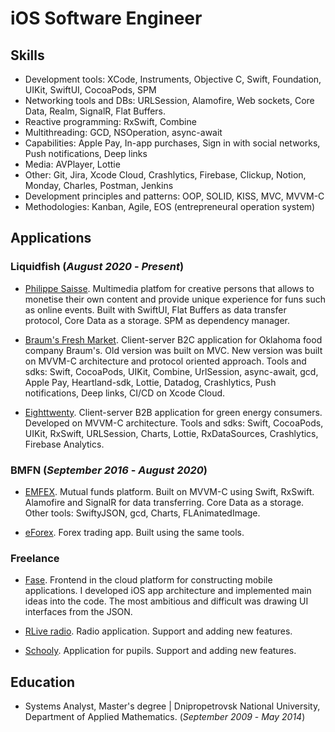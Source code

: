 # iOS Software Engineer

## Skills

- Development tools: XCode, Instruments, Objective C, Swift, Foundation, UIKit, SwiftUI, CocoaPods, SPM
- Networking tools and DBs: URLSession, Alamofire, Web sockets, Core Data, Realm, SignalR, Flat Buffers.
- Reactive programming: RxSwift, Combine
- Multithreading: GCD, NSOperation, async-await
- Capabilities: Apple Pay, In-app purchases, Sign in with social networks, Push notifications, Deep links
- Media: AVPlayer, Lottie
- Other: Git, Jira, Xcode Cloud, Crashlytics, Firebase, Clickup, Notion, Monday, Charles, Postman, Jenkins
- Development principles and patterns: OOP, SOLID, KISS, MVC, MVVM-C
- Methodologies: Kanban, Agile, EOS (entrepreneural operation system)

## Applications
### Liquidfish (_August 2020_ - _Present_)
- [Philippe Saisse](https://apps.apple.com/us/app/philippe-saisse/id6444134222). Multimedia platfom for creative persons that allows to monetise their own content and provide unique experience for funs such as online events. Built with SwiftUI, Flat Buffers as data transfer protocol, Core Data as a storage. SPM as dependency manager.

- [Braum's Fresh Market](https://apps.apple.com/us/app/braums-fresh-market/id1487529137?platform=iphone). Client-server B2C application for Oklahoma food company Braum's. Old version was built on MVC. New version was built on MVVM-C architecture and protocol oriented approach. Tools and sdks: Swift, CocoaPods, UIKit, Combine, UrlSession, async-await, gcd, Apple Pay, Heartland-sdk, Lottie, Datadog, Crashlytics, Push notifications, Deep links, CI/CD on Xcode Cloud.

- [Eighttwenty](https://apps.apple.com/us/app/eighttwenty/id1604773519). Client-server B2B application for green energy consumers. Developed on MVVM-C architecture. Tools and sdks: Swift, CocoaPods, UIKit, RxSwift, URLSession, Charts, Lottie, RxDataSources, Crashlytics, Firebase Analytics. 

### BMFN (_September 2016_ - _August 2020_)
- [EMFEX](https://appadvice.com/app/emfex/1563880653). Mutual funds platform. Built on MVVM-C using Swift, RxSwift. Alamofire and SignalR for data transferring. Core Data as a storage. Other tools: SwiftyJSON, gcd, Charts, FLAnimatedImage.

- [eForex](https://apps.apple.com/us/app/eforex/id6462084349). Forex trading app. Built using the same tools.

### Freelance
- [Fase](http://fase.io/). Frontend in the cloud platform for constructing mobile applications. I developed iOS app architecture and implemented main ideas into the code. The most ambitious and difficult was drawing UI interfaces from the JSON.

- [RLive radio](https://apps.apple.com/us/app/rlive-radio-live-israel-radio/id451252423). Radio application. Support and adding new features.

- [Schooly](https://apps.apple.com/il/app/schooly-סקולי/id923820393). Application for pupils. Support and adding new features.

## Education
- Systems Analyst, Master's degree | Dnipropetrovsk National University, Department of Applied Mathematics. (_September 2009_ - _May 2014_)

